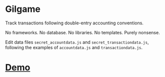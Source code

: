 # Gilgame

Track transactions following double-entry accounting conventions.

No frameworks. No database. No libraries. No templates. Purely nonsense.

Edit data files `secret_accountdata.js` and `secret_transactiondata.js`, following the examples of `accountdata.js` and `transactiondata.js`.

# [Demo](http://heitorchang.github.io/gilgame/)

